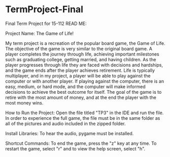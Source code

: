# TermProject-Final
Final Term Project for 15-112 
READ ME:

Project Name: The Game of Life!

My term project is a recreation of the popular board game, the Game of Life. The objective of the game is very similar to the original board game. A player completes the journey through life, achieving important milestones such as graduating college, getting married, and having children. As the player progresses through life they are faced with decisions and hardships, and the game ends after the player achieves retirement. Life is typically multiplayer, and in my project, a player will be able to play against the computer or with another player. If playing against the computer, there is an easy, medium, or hard mode, and the computer will make informed decisions to achieve the best outcome for itself. The goal of the game is to retire with the most amount of money, and at the end the player with the most money wins. 

How to Run the Project: Open the file titled "TP3" in the IDE and run the file. In order to experience the full game, the file must be in the same folder as all of the pictures and audio included in the zipped folder. 

Install Libraries: To hear the audio, pygame must be installed. 

Shortcut Commands: To end the game, press the "z" key at any time. To restart the game, select "r" and to view the help screen, select "h". 

